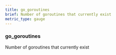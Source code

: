 ```yaml
---
title: go_goroutines
brief: Number of goroutines that currently exist
metric_type: gauge
---
```

### go_goroutines

Number of goroutines that currently exist